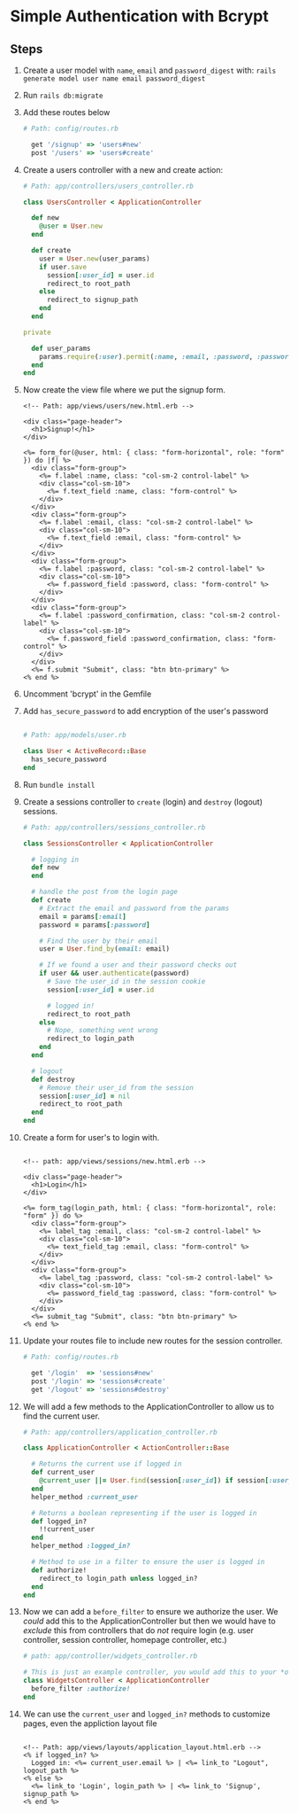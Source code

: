 # Simple Authentication with Bcrypt

## Steps

1. Create a user model with `name`, `email` and `password_digest` with: `rails generate model user name email password_digest`

2. Run `rails db:migrate`

3. Add these routes below

    ```ruby
    # Path: config/routes.rb

      get '/signup' => 'users#new'
      post '/users' => 'users#create'
    ```

4. Create a users controller with a new and create action:

    ```ruby
    # Path: app/controllers/users_controller.rb

    class UsersController < ApplicationController

      def new
        @user = User.new
      end

      def create
        user = User.new(user_params)
        if user.save
          session[:user_id] = user.id
          redirect_to root_path
        else
          redirect_to signup_path
        end
      end

    private

      def user_params
        params.require(:user).permit(:name, :email, :password, :password_confirmation)
      end
    end
    ```

5. Now create the view file where we put the signup form.

    ```HTML+ERB
    <!-- Path: app/views/users/new.html.erb -->

    <div class="page-header">
      <h1>Signup!</h1>
    </div>

    <%= form_for(@user, html: { class: "form-horizontal", role: "form" }) do |f| %>
      <div class="form-group">
        <%= f.label :name, class: "col-sm-2 control-label" %>
        <div class="col-sm-10">
          <%= f.text_field :name, class: "form-control" %>
        </div>
      </div>
      <div class="form-group">
        <%= f.label :email, class: "col-sm-2 control-label" %>
        <div class="col-sm-10">
          <%= f.text_field :email, class: "form-control" %>
        </div>
      </div>
      <div class="form-group">
        <%= f.label :password, class: "col-sm-2 control-label" %>
        <div class="col-sm-10">
          <%= f.password_field :password, class: "form-control" %>
        </div>
      </div>
      <div class="form-group">
        <%= f.label :password_confirmation, class: "col-sm-2 control-label" %>
        <div class="col-sm-10">
          <%= f.password_field :password_confirmation, class: "form-control" %>
        </div>
      </div>
      <%= f.submit "Submit", class: "btn btn-primary" %>
    <% end %>
    ```

6. Uncomment 'bcrypt' in the Gemfile

7. Add `has_secure_password` to add encryption of the user's password

    ```ruby

    # Path: app/models/user.rb

    class User < ActiveRecord::Base
      has_secure_password
    end
    ```

8. Run `bundle install`

9. Create a sessions controller to `create` (login) and `destroy` (logout) sessions.

    ```ruby
    # Path: app/controllers/sessions_controller.rb

    class SessionsController < ApplicationController

      # logging in
      def new
      end

      # handle the post from the login page
      def create
        # Extract the email and password from the params
        email = params[:email]
        password = params[:password]

        # Find the user by their email
        user = User.find_by(email: email)

        # If we found a user and their password checks out
        if user && user.authenticate(password)
          # Save the user_id in the session cookie
          session[:user_id] = user.id

          # logged in!
          redirect_to root_path
        else
          # Nope, something went wrong
          redirect_to login_path
        end
      end

      # logout
      def destroy
        # Remove their user_id from the session
        session[:user_id] = nil
        redirect_to root_path
      end
    end
    ```

10. Create a form for user's to login with.

    ```HTML+ERB

    <!-- path: app/views/sessions/new.html.erb -->

    <div class="page-header">
      <h1>Login</h1>
    </div>

    <%= form_tag(login_path, html: { class: "form-horizontal", role: "form" }) do %>
      <div class="form-group">
        <%= label_tag :email, class: "col-sm-2 control-label" %>
        <div class="col-sm-10">
          <%= text_field_tag :email, class: "form-control" %>
        </div>
      </div>
      <div class="form-group">
        <%= label_tag :password, class: "col-sm-2 control-label" %>
        <div class="col-sm-10">
          <%= password_field_tag :password, class: "form-control" %>
        </div>
      </div>
      <%= submit_tag "Submit", class: "btn btn-primary" %>
    <% end %>
    ```

11. Update your routes file to include new routes for the session controller.

    ```ruby
    # Path: config/routes.rb

      get '/login'  => 'sessions#new'
      post '/login' => 'sessions#create'
      get '/logout' => 'sessions#destroy'
    ```

12. We will add a few methods to the ApplicationController to allow us to find the current user.

    ```ruby
    # Path: app/controllers/application_controller.rb

    class ApplicationController < ActionController::Base

      # Returns the current use if logged in
      def current_user
        @current_user ||= User.find(session[:user_id]) if session[:user_id]
      end
      helper_method :current_user

      # Returns a boolean representing if the user is logged in
      def logged_in?
        !!current_user
      end
      helper_method :logged_in?

      # Method to use in a filter to ensure the user is logged in
      def authorize!
        redirect_to login_path unless logged_in?
      end
    end
    ```

13. Now we can add a `before_filter` to ensure we authorize the user. We *could* add this to the ApplicationController but then we would have to *exclude* this from controllers that do *not* require login (e.g. user controller, session controller, homepage controller, etc.)

    ```ruby
    # path: app/controller/widgets_controller.rb

    # This is just an example controller, you would add this to your *own* controller files
    class WidgetsController < ApplicationController
      before_filter :authorize!
    end
    ```

14. We can use the `current_user` and `logged_in?` methods to customize pages, even the appliction layout file

    ```HTML+ERB

    <!-- Path: app/views/layouts/application_layout.html.erb -->
    <% if logged_in? %>
      Logged in: <%= current_user.email %> | <%= link_to "Logout", logout_path %>
    <% else %>
      <%= link_to 'Login', login_path %> | <%= link_to 'Signup', signup_path %>
    <% end %>
    ```
